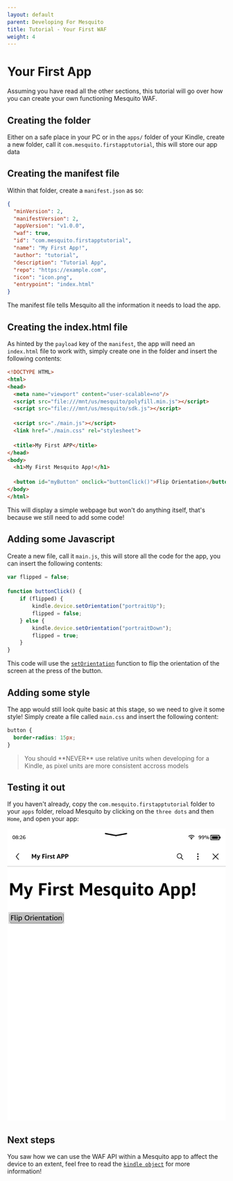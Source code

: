 ```yaml
---
layout: default
parent: Developing For Mesquito
title: Tutorial - Your First WAF
weight: 4
---
```


# Your First App
Assuming you have read all the other sections, this tutorial will go over how you can create your own functioning Mesquito WAF.

## Creating the folder
Either on a safe place in your PC or in the `apps/` folder of your Kindle, create a new folder, call it `com.mesquito.firstapptutorial`, this will store our app data

## Creating the manifest file
Within that folder, create a `manifest.json` as so:
~~~json
{
  "minVersion": 2,
  "manifestVersion": 2,
  "appVersion": "v1.0.0",
  "waf": true,
  "id": "com.mesquito.firstapptutorial",
  "name": "My First App!",
  "author": "tutorial",
  "description": "Tutorial App",
  "repo": "https://example.com",
  "icon": "icon.png",
  "entrypoint": "index.html"
}
~~~

The manifest file tells Mesquito all the information it needs to load the app.

## Creating the index.html file
As hinted by the `payload` key of the `manifest`, the app will need an `index.html` file to work with, simply create one in the folder and insert the following contents:
~~~html
<!DOCTYPE HTML>
<html>
<head>
  <meta name="viewport" content="user-scalable=no"/>
  <script src="file:///mnt/us/mesquito/polyfill.min.js"></script>
  <script src="file:///mnt/us/mesquito/sdk.js"></script>

  <script src="./main.js"></script>
  <link href="./main.css" rel="stylesheet">

  <title>My First APP</title>
</head>
<body>
  <h1>My First Mesquito App!</h1>

  <button id="myButton" onclick="buttonClick()">Flip Orientation</button>
</body>
</html>
~~~
This will display a simple webpage but won't do anything itself, that's because we still need to add some code!

## Adding some Javascript
Create a new file, call it `main.js`, this will store all the code for the app, you can insert the following contents:
~~~js
var flipped = false;

function buttonClick() {
    if (flipped) {
        kindle.device.setOrientation("portraitUp");
        flipped = false;
    } else {
        kindle.device.setOrientation("portraitDown");
        flipped = true;
    }
}
~~~
This code will use the [`setOrientation`](../../wafs-and-mesquite/the-kindle-object/kindle-device.html#kindledevicesetorientation) function to flip the orientation of the screen at the press of the button.

## Adding some style
The app would still look quite basic at this stage, so we need to give it some style! Simply create a file called `main.css` and insert the following content:
~~~css
button {
  border-radius: 15px;
}
~~~

<blockquote class="warning">
You should **NEVER** use relative units when developing for a Kindle, as pixel units are more consistent accross models
</blockquote>

## Testing it out
If you haven't already, copy the `com.mesquito.firstapptutorial` folder to your `apps` folder, reload Mesquito by clicking on the `three dots` and then `Home`, and open your app:

![first app screenshot](./firstapp.png)

## Next steps
You saw how we can use the WAF API within a Mesquito app to affect the device to an extent, feel free to read the [`kindle object`](../../wafs-and-mesquite/the-kindle-object/) for more information!